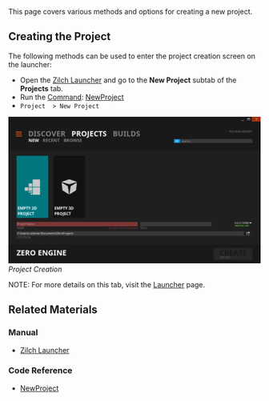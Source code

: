 This page covers various methods and options for creating a new project.


## Creating the Project

The following methods can be used to enter the project creation screen on the launcher:
* Open the [Zilch Launcher](https://github.com/ZilchEngine/ZilchDocs/blob/master/zilch_editor_documentation/zilchmanual/editor/launcher.md) and go to the **New Project** subtab of the **Projects** tab.
* Run  the [Command](https://github.com/ZilchEngine/ZilchDocs/blob/master/zilch_editor_documentation/zilchmanual/editor/editorcommands/commands.md): [NewProject](https://github.com/ZilchEngine/ZilchDocs/blob/master/code_reference/command_reference.md#newproject)
* `Project  > New Project`



![image](https://raw.githubusercontent.com/ZilchEngine/ZilchFiles/master/doc_files/47798.png) *Project Creation*


NOTE: For more details on this tab, visit the [Launcher](https://github.com/ZilchEngine/ZilchDocs/blob/master/zilch_editor_documentation/zilchmanual/editor/launcher.md#new-project) page.

 ## Related Materials
 ### Manual
- [Zilch Launcher](https://github.com/ZilchEngine/ZilchDocs/blob/master/zilch_editor_documentation/zilchmanual/editor/launcher.md)

 ### Code Reference
- [NewProject](https://github.com/ZilchEngine/ZilchDocs/blob/master/code_reference/command_reference.md#newproject) 

 